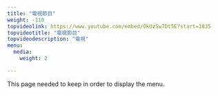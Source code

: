 ```yaml
---
title: "電視節目"
weight: -110
topvideolink: https://www.youtube.com/embed/OkUzSw7Dt5E?start=1835
topvideotitle: "電視節目"
topvideodescription: "電視"
menu:
  media:
    weight: 2

---
```

This page needed to keep in order to display the menu.